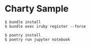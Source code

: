 # Charty Sample

```
$ bundle install
$ bundle exec iruby register --force

$ poetry install
$ poetry run jupyter notebook
```
